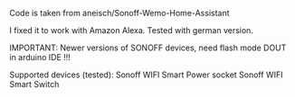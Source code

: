 Code is taken from aneisch/Sonoff-Wemo-Home-Assistant

I fixed it to work with Amazon Alexa.
Tested with german version.

IMPORTANT: Newer versions of SONOFF devices, need flash mode DOUT in arduino IDE !!!

Supported devices (tested):
Sonoff WIFI Smart Power socket
Sonoff WIFI Smart Switch
